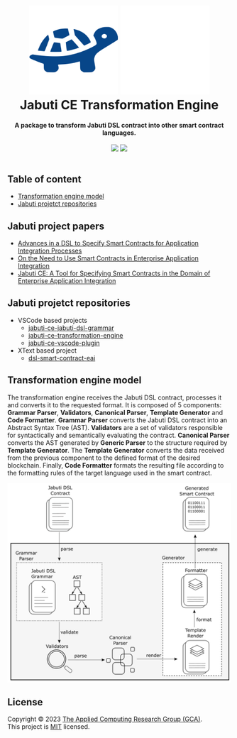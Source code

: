 <h1 align="center">
  <br>
  <img src="light.png#gh-light-mode-only" width="200" alt="Jabuti DSL">
  <img src="dark.png#gh-dark-mode-only" width="200" alt="Jabuti DSL">
  <br>
  Jabuti CE Transformation Engine
  <br>
</h1>

<h4 align="center">A package to transform Jabuti DSL contract into other smart contract languages.</h4>

<div align="center">
  <img src="https://img.shields.io/badge/hyperledger-2F3134?style=for-the-badge&logo=hyperledger&logoColor=white">
  <img src="https://img.shields.io/badge/Ethereum-3C3C3D?style=for-the-badge&logo=Ethereum&logoColor=white">
</div>

<br>

## Table of content
- [Transformation engine model](#transformation-engine-model)
- [Jabuti projetct repositories](#Jabuti-projetct-repositories)

## Jabuti project papers
- [Advances in a DSL to Specify Smart Contracts for Application Integration Processes](https://sol.sbc.org.br/index.php/cibse/article/view/20962)
- [On the Need to Use Smart Contracts in Enterprise Application Integration](https://idus.us.es/handle/11441/140199)
- [Jabuti CE: A Tool for Specifying Smart Contracts in the Domain of Enterprise Application Integration](https://www.scitepress.org/Link.aspx?doi=10.5220/0012413300003645)

## Jabuti projetct repositories
- VSCode based projects
  - [jabuti-ce-jabuti-dsl-grammar](https://github.com/gca-research-group/jabuti-ce-jabuti-dsl-grammar)
  - [jabuti-ce-transformation-engine](https://github.com/gca-research-group/jabuti-ce-transformation-engine)
  - [jabuti-ce-vscode-plugin](https://github.com/gca-research-group/jabuti-ce-vscode-plugin)
- XText based project
  - [dsl-smart-contract-eai](https://github.com/gca-research-group/dsl-smart-contract-eai)

## Transformation engine model
The transformation engine receives the Jabuti DSL contract, processes it and converts it to the requested format. It is composed of 5 components: **Grammar Parser**, **Validators**, **Canonical Parser**, **Template Generator** and **Code Formatter**. **Grammar Parser** converts the Jabuti DSL contract into an Abstract Syntax Tree (AST). **Validators** are a set of validators responsible for syntactically and semantically evaluating the contract. **Canonical Parser** converts the AST generated by **Generic Parser** to the structure required by **Template Generator**. The **Template Generator** converts the data received from the previous component to the defined format of the desired blockchain. Finally, **Code Formatter** formats the resulting file according to the formatting rules of the target language used in the smart contract.

<img src="transformation-engine.png">

## License

Copyright © 2023 [The Applied Computing Research Group (GCA)](https://github.com/gca-research-group).<br />
This project is [MIT](https://github.com/gca-research-group/jabuti-dsl-language-model-transformation/blob/master/LICENSE) licensed.
